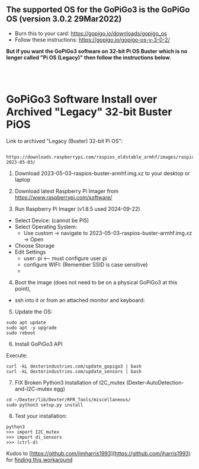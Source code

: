 ## The supported OS for the GoPiGo3 is the GoPiGo OS (version 3.0.2 29Mar2022)  

- Burn this to your card: https://gopigo.io/downloads/gopigo_os  
- Follow these instructions: https://gopigo.io/gopigo-os-v-3-0-2/  


**But if you want the GoPiGo3 software on 32-bit Pi OS Buster**
**which is no longer called "Pi OS (Legacy)" then follow the instructions below.**

<br>
<br>

# GoPiGo3 Software Install over Archived "Legacy" 32-bit Buster PiOS

Link to archived "Legacy (Buster) 32-bit Pi OS":
```
  https://downloads.raspberrypi.com/raspios_oldstable_armhf/images/raspios_oldstable_armhf-2023-05-03/
```

1) Download 2023-05-03-raspios-buster-armhf.img.xz to your desktop or laptop

2) Download latest Raspberry Pi Imager from https://www.raspberrypi.com/software/

3) Run Raspberry Pi Imager (v1.8.5 used 2024-09-22)
- Select Device:  (cannot be Pi5)
- Select Operating System:
  - Use custom -> navigate to 2023-05-03-raspios-buster-armhf.img.xz -> Open
- Choose Storage
- Edit Settings
  - user: pi  <-- must configure user pi 
  - configure WIFI: (Remember SSID is case sensitive)
  - 

4) Boot the image (does not need to be on a physical GoPiGo3 at this point),  
-  ssh into it or from an attached monitor and keyboard:

5) Update the OS:
```
sudo apt update
sudo apt -y upgrade
sudo reboot
```


6) Install GoPiGo3 API

Execute:
```
curl -kL dexterindustries.com/update_gopigo3 | bash
curl -kL dexterindustries.com/update_sensors | bash
```

7) FIX Broken Python3 Installation of I2C_mutex (Dexter-AutoDetection-and-I2C-mutex egg)
```
cd ~/Dexter/lib/Dexter/RFR_Tools/miscellaneous/
sudo python3 setup.py install
``` 

8) Test your installation:
```
python3
>>> import I2C_mutex
>>> import di_sensors
>>> (ctrl-d)
```

Kudos to [https://github.com/jimharris1993](https://github.com/jharris1993) for [finding this workaround](https://forum.dexterindustries.com/t/reprise-no-module-named-i2c-mutex/9957)

